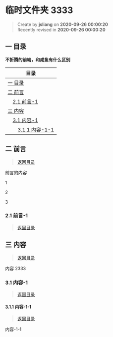 临时文件夹 3333
===

> Create by **jsliang** on **2020-09-26 00:00:20**  
> Recently revised in **2020-09-26 00:00:20**

<!-- 目录开始 -->
## <a name="chapter-one" id="chapter-one"></a>一 目录

**不折腾的前端，和咸鱼有什么区别**

| 目录 |
| --- |
| [一 目录](#chapter-one) |
| <a name="catalog-chapter-two" id="catalog-chapter-two"></a>[二 前言](#chapter-two) |
| &emsp;[2.1 前言-1](#chapter-two-one) |
| <a name="catalog-chapter-three" id="catalog-chapter-three"></a>[三 内容](#chapter-three) |
| &emsp;[3.1 内容-1](#chapter-three-one) |
| &emsp;&emsp;[3.1.1 内容-1-1](#chapter-three-one-one) |
<!-- 目录结束 -->

## <a name="chapter-two" id="chapter-two"></a>二 前言

> [返回目录](#chapter-one)
  
前言的内容

1

2

3

### <a name="chapter-two-one" id="chapter-two-one"></a>2.1 前言-1

> [返回目录](#chapter-one)
  
## <a name="chapter-three" id="chapter-three"></a>三 内容

> [返回目录](#chapter-one)
  
内容 2333

### <a name="chapter-three-one" id="chapter-three-one"></a>3.1 内容-1

> [返回目录](#chapter-one)
  
#### <a name="chapter-three-one-one" id="chapter-three-one-one"></a>3.1.1 内容-1-1

> [返回目录](#chapter-one)
  
内容-1-1